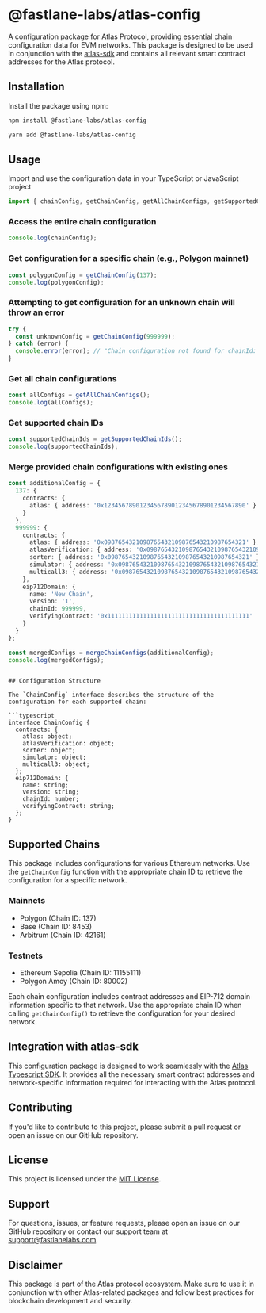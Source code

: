 # @fastlane-labs/atlas-config

A configuration package for Atlas Protocol, providing essential chain configuration data for EVM networks. This package is designed to be used in conjunction with the [atlas-sdk](https://www.npmjs.com/package/@fastlane-labs/atlas-sdk) and contains all relevant smart contract addresses for the Atlas protocol.

## Installation

Install the package using npm:

```bash
npm install @fastlane-labs/atlas-config
```

```bash
yarn add @fastlane-labs/atlas-config
```

## Usage

Import and use the configuration data in your TypeScript or JavaScript project

```typescript
import { chainConfig, getChainConfig, getAllChainConfigs, getSupportedChainIds, mergeChainConfigs } from '@fastlane-labs/atlas-config';
```

### Access the entire chain configuration

```typescript
console.log(chainConfig);
```

### Get configuration for a specific chain (e.g., Polygon mainnet)

```typescript
const polygonConfig = getChainConfig(137);
console.log(polygonConfig);
```

### Attempting to get configuration for an unknown chain will throw an error

```typescript
try {
  const unknownConfig = getChainConfig(999999);
} catch (error) {
  console.error(error); // "Chain configuration not found for chainId: 999999"
}
```

### Get all chain configurations

```typescript
const allConfigs = getAllChainConfigs();
console.log(allConfigs);
```

### Get supported chain IDs

```typescript
const supportedChainIds = getSupportedChainIds();
console.log(supportedChainIds);
```

### Merge provided chain configurations with existing ones

```typescript
const additionalConfig = {
  137: {
    contracts: {
      atlas: { address: '0x1234567890123456789012345678901234567890' }
    }
  },
  999999: {
    contracts: {
      atlas: { address: '0x0987654321098765432109876543210987654321' },
      atlasVerification: { address: '0x0987654321098765432109876543210987654321' },
      sorter: { address: '0x0987654321098765432109876543210987654321' },
      simulator: { address: '0x0987654321098765432109876543210987654321' },
      multicall3: { address: '0x0987654321098765432109876543210987654321' }
    },
    eip712Domain: {
      name: 'New Chain',
      version: '1',
      chainId: 999999,
      verifyingContract: '0x1111111111111111111111111111111111111111'
    }
  }
};

const mergedConfigs = mergeChainConfigs(additionalConfig);
console.log(mergedConfigs);
```

````

## Configuration Structure

The `ChainConfig` interface describes the structure of the configuration for each supported chain:

```typescript
interface ChainConfig {
  contracts: {
    atlas: object;
    atlasVerification: object;
    sorter: object;
    simulator: object;
    multicall3: object;
  };
  eip712Domain: {
    name: string;
    version: string;
    chainId: number;
    verifyingContract: string;
  };
}
````

## Supported Chains

This package includes configurations for various Ethereum networks. Use the `getChainConfig` function with the appropriate chain ID to retrieve the configuration for a specific network.

### Mainnets

- Polygon (Chain ID: 137)
- Base (Chain ID: 8453)
- Arbitrum (Chain ID: 42161)

### Testnets

- Ethereum Sepolia (Chain ID: 11155111)
- Polygon Amoy (Chain ID: 80002)

Each chain configuration includes contract addresses and EIP-712 domain information specific to that network. Use the appropriate chain ID when calling `getChainConfig()` to retrieve the configuration for your desired network.

## Integration with atlas-sdk

This configuration package is designed to work seamlessly with the [Atlas Typescript SDK](https://www.npmjs.com/package/@fastlane-labs/atlas-sdk). It provides all the necessary smart contract addresses and network-specific information required for interacting with the Atlas protocol.

## Contributing

If you'd like to contribute to this project, please submit a pull request or open an issue on our GitHub repository.

## License

This project is licensed under the [MIT License](LICENSE).

## Support

For questions, issues, or feature requests, please open an issue on our GitHub repository or contact our support team at [support@fastlanelabs.com](mailto\:support@fastlanelabs.com).

## Disclaimer

This package is part of the Atlas protocol ecosystem. Make sure to use it in conjunction with other Atlas-related packages and follow best practices for blockchain development and security.

